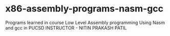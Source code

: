 # x86-assembly-programs-nasm-gcc
Programs learned in course Low Level Assembly programming Using Nasm and gcc in PUCSD 
INSTRUCTOR - NITIN PRAKASH PATIL
